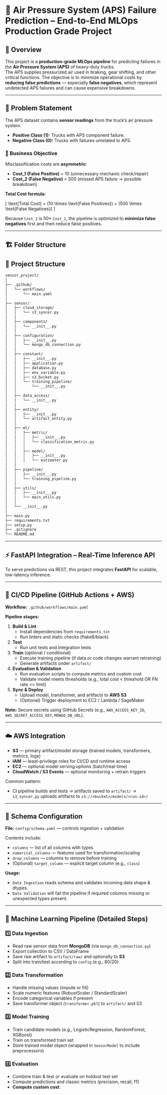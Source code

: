 # 🚛 Air Pressure System (APS) Failure Prediction – End-to-End MLOps Production Grade Project

## 🧠 Overview

This project is a **production-grade MLOps pipeline** for predicting failures in the **Air Pressure System (APS)** of heavy-duty trucks.  
The APS supplies pressurized air used in braking, gear shifting, and other critical functions. The objective is to minimize operational costs by **reducing false predictions** — especially **false negatives**, which represent undetected APS failures and can cause expensive breakdowns.

---

## 🧩 Problem Statement

The APS dataset contains **sensor readings** from the truck’s air pressure system.

- **Positive Class (1):** Trucks with APS component failure.  
- **Negative Class (0):** Trucks with failures unrelated to APS.  

### 🎯 Business Objective

Misclassification costs are **asymmetric**:

- **Cost_1 (False Positive)** = 10 (unnecessary mechanic check/repair)  
- **Cost_2 (False Negative)** = 500 (missed APS failure → possible breakdown)

**Total Cost formula:**

\[
\text{Total Cost} = (10 \times \text{False Positives}) + (500 \times \text{False Negatives})
\]

Because `Cost_2` is 50× `Cost_1`, the pipeline is optimized to **minimize false negatives** first and then reduce false positives.

---

## 🏗️ Folder Structure

## 📁 Project Structure

```bash
sensor_project/
│
├── .github/
│   └── workflows/
│       └── main.yaml
│
├── sensor/
│   ├── cloud_storage/
│   │   └── s3_syncer.py
│   │
│   ├── components/
│   │   └── __init__.py
│   │
│   ├── configuration/
│   │   ├── __init__.py
│   │   └── mongo_db_connection.py
│   │
│   ├── constant/
│   │   ├── __init__.py
│   │   ├── application.py
│   │   ├── database.py
│   │   ├── env_variable.py
│   │   ├── s3_bucket.py
│   │   └── training_pipeline/
│   │       └── __init__.py
│   │
│   ├── data_access/
│   │   └── __init__.py
│   │
│   ├── entity/
│   │   ├── __init__.py
│   │   └── artifact_entity.py
│   │
│   ├── ml/
│   │   ├── metric/
│   │   │   ├── __init__.py
│   │   │   └── classification_metric.py
│   │   │
│   │   ├── model/
│   │   │   ├── __init__.py
│   │   │   └── estimator.py
│   │
│   ├── pipeline/
│   │   ├── __init__.py
│   │   └── training_pipeline.py
│   │
│   ├── utils/
│   │   ├── __init__.py
│   │   └── main_utils.py
│   │
│   └── __init__.py
│
├── main.py
├── requirements.txt
├── setup.py
├── .gitignore
└── README.md
```

---
## ⚡ FastAPI Integration – Real-Time Inference API

To serve predictions via REST, this project integrates **FastAPI** for scalable, low-latency inference.


---
## 🔄 CI/CD Pipeline (GitHub Actions + AWS)

**Workflow:** `.github/workflows/main.yaml`

**Pipeline stages:**
1. **Build & Lint**
   - Install dependencies from `requirements.txt`
   - Run linters and static checks (flake8/black)
2. **Test**
   - Run unit tests and integration tests
3. **Train** (optional / conditional)
   - Execute training pipeline (if data or code changes warrant retraining)
   - Generate artifacts under `artifact/`
4. **Evaluation & Validation**
   - Run evaluation scripts to compute metrics and custom cost
   - Validate model meets thresholds (e.g., total cost < threshold OR FN rate <= limit)
5. **Sync & Deploy**
   - Upload model, transformer, and artifacts to **AWS S3**
   - (Optional) Trigger deployment to EC2 / Lambda / SageMaker


**Note:** Secure secrets using GitHub Secrets (e.g., `AWS_ACCESS_KEY_ID`, `AWS_SECRET_ACCESS_KEY`, `MONGO_DB_URL`).

---

## ☁️ AWS Integration

- **S3** — primary artifact/model storage (trained models, transformers, metrics, logs)  
- **IAM** — least-privilege roles for CI/CD and runtime access  
- **EC2** — optional model serving options (batch/real-time)  
- **CloudWatch / S3 Events** — optional monitoring + retrain triggers

Common pattern:
- CI pipeline builds and tests → artifacts saved to `artifact/` → `s3_syncer.py` uploads artifacts to `s3://<bucket>/models/<run-id>/`

---

## 🧮 Schema Configuration

**File:** `config/schema.yaml` — controls ingestion + validation

Contents include:
- `columns` — list of all columns with types
- `numerical_columns` — features used for transformation/scaling
- `drop_columns` — columns to remove before training
- (Optional) `target_column` — explicit target column (e.g., `class`)

**Usage:**
- `Data Ingestion` reads schema and validates incoming data shape & dtypes.
- `Data Validation` will fail the pipeline if required columns missing or unexpected types present.

---

## 🧠 Machine Learning Pipeline (Detailed Steps)

### 1️⃣ Data Ingestion
- Read raw sensor data from **MongoDB** (via `mongo_db_connection.py`)
- Export collection to CSV / DataFrame
- Save raw artifact to `artifact/raw/` and optionally to **S3**
- Split into train/test according to `config` (e.g., 80/20)

### 2️⃣ Data Transformation
- Handle missing values (impute or fill)
- Scale numeric features (RobustScaler / StandardScaler)
- Encode categorical variables if present
- Save transformer object (`transformer.pkl`) to `artifact/` and S3

### 3️⃣ Model Training
- Train candidate models (e.g., LogisticRegression, RandomForest, XGBoost)
- Train on transformed train set
- Store trained model object (wrapped in `SensorModel` to include preprocessors)

### 4️⃣ Evaluation
- Combine train & test or evaluate on holdout test set
- Compute predictions and classic metrics (precision, recall, f1)
- **Compute custom cost**:
